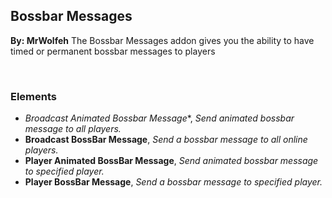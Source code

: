 ## Bossbar Messages
**By: MrWolfeh**
The Bossbar Messages addon gives you the ability to have timed or permanent bossbar messages to players

<br>

### Elements
* *Broadcast Animated Bossbar Message**, *Send animated bossbar message to all players.*
* **Broadcast BossBar Message**, *Send a bossbar message to all online players.*
* **Player Animated BossBar Message**, *Send animated bossbar message to specified player.*
* **Player BossBar Message**, *Send a bossbar message to specified player.*
